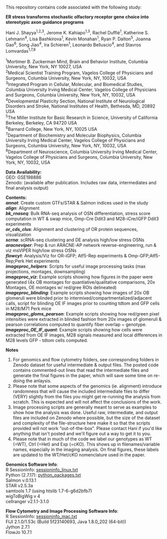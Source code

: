 This repository contains code associated with the following study:

**ER stress transforms stochastic olfactory receptor gene choice into stereotypic axon guidance programs**

Hani J. Shayya<sup>1,2,3</sup>, Jerome K. Kahiapo<sup>1,3</sup>, Rachel Duffié<sup>1</sup>, Katherine S. Lehmann<sup>4</sup>, Lisa Bashkirova<sup>1</sup>, Kevin Monahan<sup>1</sup>, Ryan P. Dalton<sup>5</sup>, Joanna Gao<sup>6</sup>, Song Jiao<sup>4</sup>, Ira Schieren<sup>1</sup>, Leonardo Belluscio<sup>4</sup>, and Stavros Lomvardas<sup>1,7,8</sup>

<sup>1</sup>Mortimer B. Zuckerman Mind, Brain and Behavior Institute, Columbia University, New York, NY 10027, USA\
<sup>2</sup>Medical Scientist Training Program, Vagelos College of Physicians and Surgeons, Columbia University, New York, NY, 10032, USA\
<sup>3</sup>Integrated Program in Cellular, Molecular, and Biomedical Studies, Columbia University Irving Medical Center, Vagelos College of Physicians and Surgeons, Columbia University, New York, NY, 10032, USA\
<sup>4</sup>Developmental Plasticity Section, National Institute of Neurological Disorders and Stroke, National Institutes of Health, Bethesda, MD, 20892 USA\
<sup>5</sup>The Miller Institute for Basic Research in Science, University of California Berkeley, Berkeley, CA 94720 USA\
<sup>6</sup>Barnard College, New York, NY, 10025 USA\
<sup>7</sup>Department of Biochemistry and Molecular Biophysics, Columbia University Irving Medical Center, Vagelos College of Physicians and Surgeons, Columbia University, New York, NY, 10032, USA\
<sup>8</sup>Department of Neuroscience, Columbia University Irving Medical Center, Vagelos College of Physicians and Surgeons, Columbia University, New York, NY, 10032, USA

**Data Availability:**\
GEO: GSE198886\
Zenodo: (available after publication. Includes raw data, intermediates and final analysis output)

**Contents:**\
***annot***: Create custom GTFs/STAR & Salmon indices used in the study\
***align***: Alignment\
***bk_rnaseq***: Bulk RNA-seq analysis of OSN differentiation, stress score computation in WT & swap mice, Omp-Cre Ddit3 and M28-iCre/iGFP Ddit3 experiments\
***or_cds_clus***: Alignment and clustering of OR protein sequences, visualization\
***scrna***: scRNA-seq clustering and DE analysis high/low stress OSNs\
***aracneviper***: Prep & run ARACNE-AP network reverse-engineering, run & viz msVIPER high/low stress OSNs\
***flowcyt***: Analysis/Viz for OR-iGFP; Atf5-Rep experiments & Omp-GFP;Atf5-Rep;Perk Het experiments\
***imageproc_helpers***: Scripts for useful image processing tasks (max projections, montages, downsampling)\
***imageproc_viz***: Example scripts showing how figures in the paper were generated (4x OB montages for quantiative/qualitative comparisons, 20x Montages, OE montages w/ red/gree ROIs delineated)\
***imageproc_blinding***: Example scripts showing how images of 20x OB glomeruli were blinded prior to intermixed/compartmentalized/adjacent calls, script for blinding OE IF images prior to counting tdtom and GFP cells in M28/M71 Perk mice\
***imageproc_gloms_pearson***: Example scripts showing how red/green pixel intensities were extracted in blinded fashion from 20x images of glomeruli & pearson correlations computed to quantify fiber overlap ~ genotype.\
***imageproc_OE_IF_quant***: Example scripts showing how cells were extracted from OE IF images, M28 signals measured and local differences in M28 levels GFP - tdtom cells computed.

**Notes**

1) For genomics and flow cytometry folders, see corresponding folders in Zenodo dataset for useful intermediate & output files. The posted code contains commented-out lines that read the intermediate files and generate the final figures in the paper, which will save some time on re-doing the anlaysis. 
2) Please note that some aspects of the genomics (ie. alignment) introduce randomness that will cause the included intermediate files to differ (VERY) slightly from the files you might get re-running the analysis from scratch. This is expected and will not affect the conclusions of the work.
3) Image processing scripts are generally meant to serve as examples to show how the analysis was done. Useful raw, intermediate, and output files are included on Zenodo where possible, but the size of the dataset and complexity of the file-structure here make it so that the scripts provided will not work "out-of-the-box". Please contact Hani if you'd like anything that isn't posted and we'll figure out a way to get it to you.
4) Please note that in much of the code we label our genotypes as WT (=WT), Ctrl (=Het) and Exp (=cKO). This shows up in filenames/variable names, especially in the imaging analysis. On final figures, these labels are updated to the WT/Het/cKO nomenclature used in the paper.

**Genomics Software Info**:\
R SessionInfo: [sessioninfo_linux.txt](https://github.com/hshayya/2022_Shayya_UPR_Guidance/files/8438755/sessioninfo_linux.txt)\
Python (2.7.17): [python_packages.txt](https://github.com/hshayya/2022_Shayya_UPR_Guidance/files/8441843/python_packages.txt)\
Salmon v.0.13.1\
STAR v2.5.3a\
samtools 1.7 (using htslib 1.7-6-g6d2bfb7)\
wigToBigWig v 4\
cellranger v2.1.1-3.1.0

**Flow Cytometry and Image Processing Software Info**:\
R SessionInfo: [sessioninfo_mac.txt](https://github.com/hshayya/2022_Shayya_UPR_Guidance/files/8441712/sessioninfo_mac.txt)\
FIJI 2.1.0/1.53c (Build 5f23140693, Java 1.8.0_202 (64-bit))\
Jython 2.7.1\
FlowJo 10.7.1
